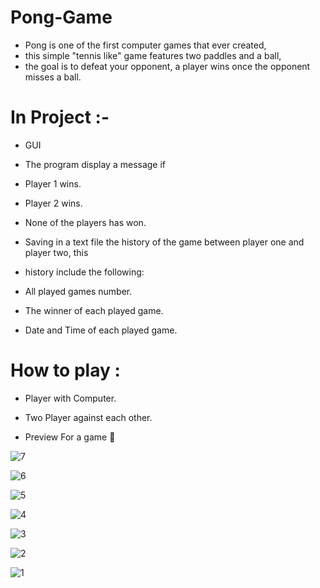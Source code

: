 # Pong-Game
- Pong is one of the first computer games that ever created, 
- this simple "tennis like"  game features two paddles and a ball, 
- the goal is to defeat your opponent, a player  wins once the opponent misses a ball. 


# In Project :-
- GUI
- The program display a message if
- Player 1 wins.
- Player 2 wins.
- None of the players has won.

- Saving in a text file the history of the game between player one and player two, this 
- history include the following:
- All played games number.
- The winner of each played game.
- Date and Time of each played game.

# How to play :
 - Player with Computer.
 - Two Player against each other.

- Preview For a game 🦖 

![7](https://user-images.githubusercontent.com/99516536/153957105-ba845c4a-5207-4c63-bed0-13c925064479.jpg)

![6](https://user-images.githubusercontent.com/99516536/153957095-feab8ef5-c09b-4c92-8cef-a8f1109e5950.jpg)

![5](https://user-images.githubusercontent.com/99516536/153957077-fd08a2eb-a8e7-4564-bf39-4ccf8ffbe840.jpg)

![4](https://user-images.githubusercontent.com/99516536/153957056-74a15440-415c-47e7-9406-488be37e7787.jpg)

![3](https://user-images.githubusercontent.com/99516536/153957033-5fd4a70e-c3f1-40d3-a37e-73c37d1d7e6e.jpg)

![2](https://user-images.githubusercontent.com/99516536/153957010-121cf222-b8e5-463d-a30d-5ee551825383.jpg)

![1](https://user-images.githubusercontent.com/99516536/153956808-c83bfe6d-c06b-48af-ae4f-6924003380fd.jpg)
